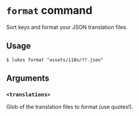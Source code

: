 # `format` command

Sort keys and format your JSON translation files.

## Usage

    $ lukos format "assets/i18n/??.json"

## Arguments

### `<translations>`

Glob of the translation files to format (use quotes!).
